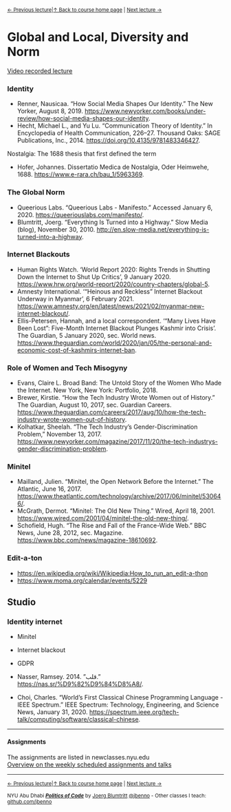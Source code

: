 <sup>[&larr; Previous lecture](/files/06.md)|[&uarr; Back to course home page](/README.md) | [Next lecture &rarr;](/files/08.md)</sup>  

# Global and Local, Diversity and Norm
[Video recorded lecture](https://youtu.be/YXxfhhwwkRg)  


### Identity
- Renner, Nausicaa. “How Social Media Shapes Our Identity.” The New Yorker, August 8, 2019. https://www.newyorker.com/books/under-review/how-social-media-shapes-our-identity.
- Hecht, Michael L., and Yu Lu. “Communication Theory of Identity.” In Encyclopedia of Health Communication, 226–27. Thousand Oaks: SAGE Publications, Inc., 2014. https://doi.org/10.4135/9781483346427.  
  
Nostalgia: The 1688 thesis that first defined the term
- Hofer, Johannes. Dissertatio Medica de Nostalgia, Oder Heimwehe, 1688. https://www.e-rara.ch/bau_1/5963369.

### The Global Norm
- Queerious Labs. “Queerious Labs - Manifesto.” Accessed January 6, 2020. https://queeriouslabs.com/manifesto/. 
- Blumtritt, Joerg. “Everything Is Turned into a Highway.” Slow Media (blog), November 30, 2010. http://en.slow-media.net/everything-is-turned-into-a-highway.

### Internet Blackouts
- Human Rights Watch. ‘World Report 2020: Rights Trends in Shutting Down the Internet to Shut Up Critics’, 9 January 2020. https://www.hrw.org/world-report/2020/country-chapters/global-5.
- Amnesty International. ‘“Heinous and Reckless” Internet Blackout Underway in Myanmar’, 6 February 2021. https://www.amnesty.org/en/latest/news/2021/02/myanmar-new-internet-blackout/.
- Ellis-Petersen, Hannah, and a local correspondent. ‘“Many Lives Have Been Lost”: Five-Month Internet Blackout Plunges Kashmir into Crisis’. The Guardian, 5 January 2020, sec. World news. https://www.theguardian.com/world/2020/jan/05/the-personal-and-economic-cost-of-kashmirs-internet-ban.


### Role of Women and Tech Misogyny
- Evans, Claire L. Broad Band: The Untold Story of the Women Who Made the Internet. New York, New York: Portfolio, 2018.
- Brewer, Kirstie. “How the Tech Industry Wrote Women out of History.” The Guardian, August 10, 2017, sec. Guardian Careers. https://www.theguardian.com/careers/2017/aug/10/how-the-tech-industry-wrote-women-out-of-history.
- Kolhatkar, Sheelah. “The Tech Industry’s Gender-Discrimination Problem,” November 13, 2017. https://www.newyorker.com/magazine/2017/11/20/the-tech-industrys-gender-discrimination-problem.

### Minitel
- Mailland, Julien. “Minitel, the Open Network Before the Internet.” The Atlantic, June 16, 2017. https://www.theatlantic.com/technology/archive/2017/06/minitel/530646/.
- McGrath, Dermot. “Minitel: The Old New Thing.” Wired, April 18, 2001. https://www.wired.com/2001/04/minitel-the-old-new-thing/.
- Schofield, Hugh. “The Rise and Fall of the France-Wide Web.” BBC News, June 28, 2012, sec. Magazine. https://www.bbc.com/news/magazine-18610692.

### Edit-a-ton
- https://en.wikipedia.org/wiki/Wikipedia:How_to_run_an_edit-a-thon
- https://www.moma.org/calendar/events/5229

## Studio
### Identity internet
- Minitel
- Internet blackout
- GDPR

- Nasser, Ramsey. قلب” .2014.” https://nas.sr/%D9%82%D9%84%D8%A8/.
- Choi, Charles. “World’s First Classical Chinese Programming Language - IEEE Spectrum.” IEEE Spectrum: Technology, Engineering, and Science News, January 31, 2020. https://spectrum.ieee.org/tech-talk/computing/software/classical-chinese.

***

#### Assignments
The assignments are listed in newclasses.nyu.edu  
[Overview on the weekly scheduled assignments and talks](https://docs.google.com/spreadsheets/d/15ZQVsHbdcMrUzVLIkae5IOQ4I0IY2HdLl63t61t5VSo/edit?usp=sharing)  


***
<sup>[&larr; Previous lecture](/files/06.md)|[&uarr; Back to course home page](/README.md) | [Next lecture &rarr;](/files/08.md)</sup>  
  
<sup>NYU Abu Dhabi ***[Politics of Code](/README.md)*** by [Joerg Blumtritt](https://jbenno.net) [@jbenno](https://twitter.com/jbenno) - Other classes I teach: [github.com/jbenno](https://github.com/jbenno/teaching/blob/master/README.md)</sup>

